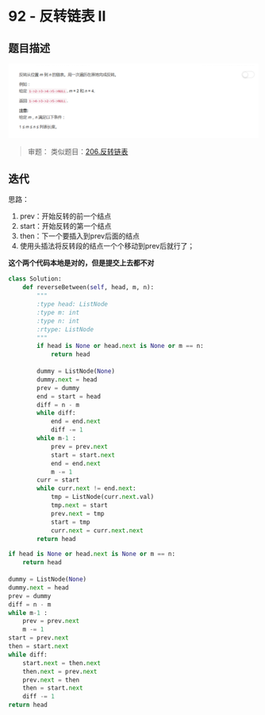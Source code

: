 # 92 - 反转链表 II

## 题目描述
![problem](images/92.png)

>审题：
类似题目：[206.反转链表](https://github.com/Rosevil1874/LeetCode/tree/master/Python-Solution/206_Reverse-Linked-List)

## 迭代
思路：
1. prev：开始反转的前一个结点
2. start：开始反转的第一个结点
3. then：下一个要插入到prev后面的结点
4. 使用头插法将反转段的结点一个个移动到prev后就行了；

**这个两个代码本地是对的，但是提交上去都不对**
```python
class Solution:
    def reverseBetween(self, head, m, n):
        """
        :type head: ListNode
        :type m: int
        :type n: int
        :rtype: ListNode
        """
        if head is None or head.next is None or m == n:
            return head

        dummy = ListNode(None)
        dummy.next = head
        prev = dummy
        end = start = head
        diff = n - m
        while diff:
        	end = end.next
        	diff -= 1
        while m-1 :
        	prev = prev.next
        	start = start.next
        	end = end.next
        	m -= 1
        curr = start
        while curr.next != end.next:
            tmp = ListNode(curr.next.val)
            tmp.next = start
            prev.next = tmp
            start = tmp
            curr.next = curr.next.next
        return head
```

```python
if head is None or head.next is None or m == n:
    return head

dummy = ListNode(None)
dummy.next = head
prev = dummy
diff = n - m
while m-1 :
    prev = prev.next
    m -= 1
start = prev.next
then = start.next
while diff:
	start.next = then.next
	then.next = prev.next
	prev.next = then
	then = start.next
	diff -= 1
return head
```